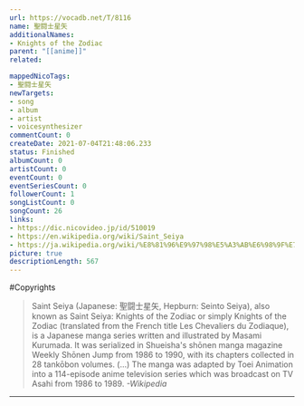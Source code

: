 ```yaml
---
url: https://vocadb.net/T/8116
name: 聖闘士星矢
additionalNames: 
- Knights of the Zodiac
parent: "[[anime]]"
related:

mappedNicoTags:
- 聖闘士星矢
newTargets:
- song
- album
- artist
- voicesynthesizer
commentCount: 0
createDate: 2021-07-04T21:48:06.233
status: Finished
albumCount: 0
artistCount: 0
eventCount: 0
eventSeriesCount: 0
followerCount: 1
songListCount: 0
songCount: 26
links: 
- https://dic.nicovideo.jp/id/510019
- https://en.wikipedia.org/wiki/Saint_Seiya
- https://ja.wikipedia.org/wiki/%E8%81%96%E9%97%98%E5%A3%AB%E6%98%9F%E7%9F%A2
picture: true
descriptionLength: 567
---
```


#Copyrights

> Saint Seiya (Japanese: 聖闘士星矢, Hepburn: Seinto Seiya), also known as Saint Seiya: Knights of the Zodiac or simply Knights of the Zodiac (translated from the French title Les Chevaliers du Zodiaque), is a Japanese manga series written and illustrated by Masami Kurumada.
It was serialized in Shueisha's shōnen manga magazine Weekly Shōnen Jump from 1986 to 1990, with its chapters collected in 28 tankōbon volumes.
(...)
The manga was adapted by Toei Animation into a 114-episode anime television series which was broadcast on TV Asahi from 1986 to 1989.
*-Wikipedia*

---

